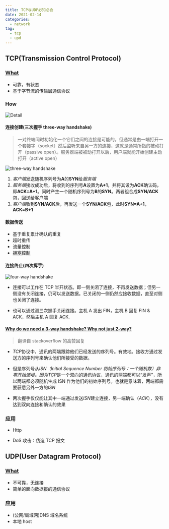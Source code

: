 ```yaml
---
title: TCP与UDP必知必会
date: 2021-02-14
categories:
  - network
tag:
  - tcp
  - upd
---
```


>

## TCP(Transmission Control Protocol)

### [What](https://zh.wikipedia.org/wiki/%E4%BC%A0%E8%BE%93%E6%8E%A7%E5%88%B6%E5%8D%8F%E8%AE%AE)

- 可靠，有状态
- 基于字节流的传输层通信协议

### How

![Detail](https://upload.wikimedia.org/wikipedia/commons/f/f6/Tcp_state_diagram_fixed_new.svg)

#### 连接创建(三次握手 three-way handshake)

> 一对终端同时初始化一个它们之间的连接是可能的。但通常是由一端打开一个套接字（socket）然后监听来自另一方的连接，这就是通常所指的被动打开（passive open）。服务器端被被动打开以后，用户端就能开始创建主动打开（active open）

![three-way handshake](https://upload.wikimedia.org/wikipedia/commons/3/3f/Connection_TCP.png)

1. *客户端*发送随机序列号为**A**的**SYN**给*服务端*
2. *服务端*接收成功后，将收到的序列号**A**设置为**A+1**，并将其设为**ACK**确认码，即**ACK=A+1**。同时产生一个随机序列号为**B**的**SYN**。两者组合成**SYN/ACK**包，回送给客户端
3. *客户端*收到**SYN/ACK**后，再发送一个**SYN/ACK**包，此时**SYN=A+1**，**ACK=B+1**

#### 数据传送

- 基于重复累计确认的重复
- 超时重传
- 流量控制
- [拥塞控制](https://zh.wikipedia.org/wiki/%E6%8B%A5%E5%A1%9E%E6%8E%A7%E5%88%B6)

#### 连接终止(四次挥手)

![four-way handshake](https://upload.wikimedia.org/wikipedia/commons/thumb/2/2d/Deconnection_TCP.png/220px-Deconnection_TCP.png)

- 连接可以工作在 TCP 半开状态。即一侧关闭了连接，不再发送数据；但另一侧没有关闭连接，仍可以发送数据。已关闭的一侧仍然应接收数据，直至对侧也关闭了连接。

- 也可以通过测三次握手关闭连接。主机 A 发出 FIN，主机 B 回复 FIN & ACK，然后主机 A 回复 ACK.

#### [Why do we need a 3-way handshake? Why not just 2-way?](https://networkengineering.stackexchange.com/questions/24068/why-do-we-need-a-3-way-handshake-why-not-just-2-way)

> 翻译自 stackoverflow 的高赞回复

- *TCP*协议中，通讯的两端跟踪他们已经发送的序列号。有效地。接收方通过发送方的序列号来确认他们所接受的数据。

- 但是序列号从*ISN（Initial Sequence Number 初始序列号：一个随机数）*非零开始递增。因为*TCP*是一个双向的通讯协议，通讯的两端都可以“发声”，所以两端都必须随机生成 ISN 作为他们的初始序列号。也就是意味着，两端都需要获悉另外一方的*ISN*

- 两次握手仅仅能让其中一端通过发送*ISN*建立连接，另一端确认（_ACK_），没有达到双向连接和确认的效果

### 应用

- Http

- DoS 攻击：伪造 TCP 报文

## UDP(User Datagram Protocol)

### [What](https://zh.wikipedia.org/wiki/%E7%94%A8%E6%88%B7%E6%95%B0%E6%8D%AE%E6%8A%A5%E5%8D%8F%E8%AE%AE)

- 不可靠，无连接
- 简单的面向数据报的通信协议

### 应用

- (公网/局域网)DNS 域名系统
- 本地 host
